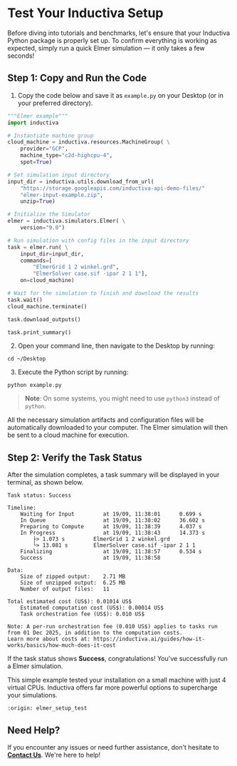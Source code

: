 # Test Your Inductiva Setup
Before diving into tutorials and benchmarks, let's ensure that your Inductiva Python package is properly set up. To confirm everything is working as expected, simply run a quick Elmer simulation — it only takes a few seconds!

## Step 1: Copy and Run the Code

1. Copy the code below and save it as `example.py` on your Desktop (or in your preferred directory).

```python
"""Elmer example"""
import inductiva

# Instantiate machine group
cloud_machine = inductiva.resources.MachineGroup( \
    provider="GCP",
    machine_type="c2d-highcpu-4",
    spot=True)

# Set simulation input directory
input_dir = inductiva.utils.download_from_url(
    "https://storage.googleapis.com/inductiva-api-demo-files/"
    "elmer-input-example.zip",
    unzip=True)

# Initialize the Simulator
elmer = inductiva.simulators.Elmer( \
    version="9.0")

# Run simulation with config files in the input directory
task = elmer.run( \
    input_dir=input_dir,
    commands=[
        "ElmerGrid 1 2 winkel.grd",
        "ElmerSolver case.sif -ipar 2 1 1"],
    on=cloud_machine)

# Wait for the simulation to finish and download the results
task.wait()
cloud_machine.terminate()

task.download_outputs()

task.print_summary()

```

2. Open your command line, then navigate to the Desktop by running:

```
cd ~/Desktop
```

3. Execute the Python script by running:

```
python example.py
```

> **Note**: On some systems, you might need to use `python3` instead of `python`.

All the necessary simulation artifacts and configuration files will be automatically downloaded to your computer. The Elmer simulation will then be sent to a cloud machine for execution.

## Step 2: Verify the Task Status
After the simulation completes, a task summary will be displayed in your terminal, as shown below.

```
Task status: Success

Timeline:
	Waiting for Input         at 19/09, 11:38:01      0.699 s
	In Queue                  at 19/09, 11:38:02      36.602 s
	Preparing to Compute      at 19/09, 11:38:39      4.037 s
	In Progress               at 19/09, 11:38:43      14.373 s
		├> 1.073 s         ElmerGrid 1 2 winkel.grd
		└> 13.081 s        ElmerSolver case.sif -ipar 2 1 1
	Finalizing                at 19/09, 11:38:57      0.534 s
	Success                   at 19/09, 11:38:58

Data:
	Size of zipped output:    2.71 MB
	Size of unzipped output:  6.25 MB
	Number of output files:   11

Total estimated cost (US$): 0.01014 US$
	Estimated computation cost (US$): 0.00014 US$
	Task orchestration fee (US$): 0.010 US$

Note: A per-run orchestration fee (0.010 US$) applies to tasks run from 01 Dec 2025, in addition to the computation costs.
Learn more about costs at: https://inductiva.ai/guides/how-it-works/basics/how-much-does-it-cost
```

If the task status shows **Success**, congratulations! You've successfully run a Elmer simulation.

This simple example tested your installation on a small machine with just 4 virtual CPUs. Inductiva offers far more powerful options to supercharge your simulations.

```{banner_small}
:origin: elmer_setup_test
```

## Need Help?
If you encounter any issues or need further assistance, don't hesitate to [**Contact Us**](mailto:support@inductiva.ai). We're here to help!
